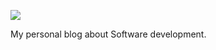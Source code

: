 ![](https://github.com/joostmeijles/blog/workflows/CI/badge.svg)

My personal blog about Software development.
